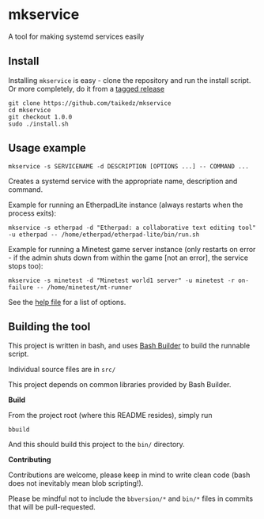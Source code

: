 # mkservice

A tool for making systemd services easily

## Install

Installing `mkservice` is easy - clone the repository and run the install script. Or more completely, do it from a [tagged release](https://github.com/taikedz/mkservice/releases)

	git clone https://github.com/taikedz/mkservice
	cd mkservice
	git checkout 1.0.0
	sudo ./install.sh

## Usage example

	mkservice -s SERVICENAME -d DESCRIPTION [OPTIONS ...] -- COMMAND ...

Creates a systemd service with the appropriate name, description and command.

Example for running an EtherpadLite instance (always restarts when the process exits):

	mkservice -s etherpad -d "Etherpad: a collaborative text editing tool" -u etherpad -- /home/etherpad/etherpad-lite/bin/run.sh

Example for running a Minetest game server instance (only restarts on error - if the admin shuts down from within the game [not an error], the service stops too):

	mkservice -s minetest -d "Minetest world1 server" -u minetest -r on-failure -- /home/minetest/mt-runner

See the [help file](src/help.sh) for a list of options.

## Building the tool

This project is written in bash, and uses [Bash Builder](https://github.com/taikedz/bash-builder) to build the runnable script.

Individual source files are in `src/`

This project depends on common libraries provided by Bash Builder.

**Build**

From the project root (where this README resides), simply run

	bbuild

And this should build this project to the `bin/` directory.

**Contributing**

Contributions are welcome, please keep in mind to write clean code (bash does not inevitably mean blob scripting!).

Please be mindful not to include the `bbversion/*` and `bin/*` files in commits that will be pull-requested.
